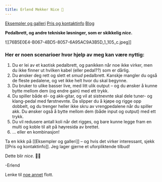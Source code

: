 ```yaml
---
title: Erlend Mekker Nice 💫
---
```

<div class="navigation-links">
<a href="https://erlendmekkernice.cool/Eksempler-og-galleri">Eksempler og galleri</a>
<a href="https://erlendmekkernice.cool/Pris-og-kontaktinfo">Pris og kontaktinfo</a>
<a href="https://havn.blog">Blog</a>
</div>

**Pedalbrett, og andre tekniske løsninger, som er skikkelig *nice*.**

![[76B5E0E4-B067-4BD5-8057-6A95AC9A3B5D_1_105_c.jpeg]]

### Her er noen scenarioer hvor hjelp av meg kan være nyttig:

1) Du er lei av et kaotisk pedalbrett, og panikken når noe ikke virker, men du ikke finner ut hvilken kabel (eller pedal??) som er dårlig.
2) Du ønsker deg rett og slett et _smud_ pedalbrett. Kanskje mangler du også de fleste pedalene, og vet ikke helt hvor du skal begynne.
3) Du bruker to ulike basser live, med litt ulik output – og du ønsker å kunne bytte mellom dem (og endre gain) med ett trykk.
4) Du spiller både el- og akk-gitar, og vil at sistnevnte skal dele tuner- og klang-pedal med førstnevnte. Da slipper du å kjøpe og rigge opp dobbelt, og du trenger heller ikke skru av vrengpedalene når du spiller akk. Du ønsker også å bytte mellom dem (både input og output) med ett trykk.
5) Du vil redusere antall koli når det rigges, og bare kunne legge fram en multi og koble til alt på høyresida av brettet.
6) … eller en kombinasjon!

Ta en kikk på [[Eksempler og galleri]] – og hvis det virker interessant, sjekk [[Pris og kontaktinfo]]. Jeg lager gjerne et uforpliktende tilbud!

Dette blir *nice*. 👌🏻

-Erlend

Lenke til [noe annet](https://havn.blog) flott.